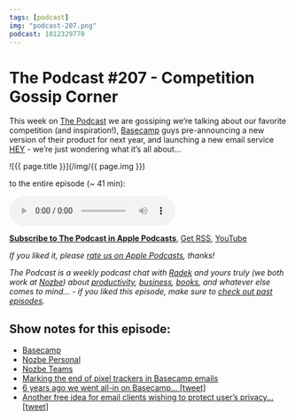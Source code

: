 ```yaml
---
tags: [podcast]
img: "podcast-207.png"
podcast: 1012329770
---
```


# The Podcast #207 - Competition Gossip Corner

This week on [The Podcast][p] we are gossiping we’re talking about our favorite competition (and inspiration!), [Basecamp](https://basecamp.com) guys pre-announcing a new version of their product for next year, and launching a new email service [HEY](https://hey.com) - we’re just wondering what it’s all about...

<!--More-->

![{{ page.title }}](/img/{{ page.img }})

 to the entire episode (~ 41 min):

<audio controls>
<source src="https://files.nozbe.com/podcast/207.mp3" type="audio/mpeg">
</audio>

**[Subscribe to The Podcast in Apple Podcasts][i]**, [Get RSS][rss], [YouTube][y]

*If you liked it, please [rate us on Apple Podcasts][i], thanks!*

*The Podcast is a weekly podcast chat with [Radek][r] and yours truly (we both work at [Nozbe][n]) about [productivity](/productivity), [business](/business), [books](/books), and whatever else comes to mind… - if you liked this episode, make sure to [check out past episodes](/podcast).*

## Show notes for this episode:

  * [Basecamp](https://basecamp.com/)
  * [Nozbe Personal](https://nozbe.com/personal)
  * [Nozbe Teams](https://nozbe.com/)
  * [Marking the end of pixel trackers in Basecamp emails](https://m.signalvnoise.com/marking-the-end-of-pixel-trackers-in-basecamp-emails/)
  * [6 years ago we went all-in on Basecamp... [tweet]](https://twitter.com/jasonfried/status/1225455247264550917?lang=en)
  * [Another free idea for email clients wishing to protect user’s privacy... [tweet]](https://twitter.com/dhh/status/1146705628305461249)

[y]: https://michael.gratis/thepodcastyt
[rss]: https://thepodcast.fm/episodes?format=RSS
[e]: /podcast-207

[p]: /podcast
[n]: https://nozbe.com/?a=mike
[r]: https://michael.gratis/radex
[i]: https://michael.gratis/thepodcast
[o]: https://michael.gratis/ipadonly


